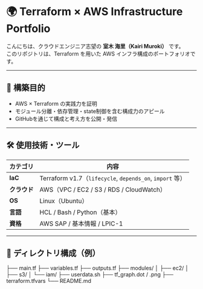 # 🌍 Terraform × AWS Infrastructure Portfolio

こんにちは、クラウドエンジニア志望の **室木 海里（Kairi Muroki）** です。  
このリポジトリは、Terraform を用いた AWS インフラ構成のポートフォリオです。

---

## 🚀 構築目的

- AWS × Terraform の実践力を証明
- モジュール分離・依存管理・state制御を含む構成力のアピール
- GitHubを通じて構成と考え方を公開・発信

---

## 🛠 使用技術・ツール

| カテゴリ | 内容 |
|----------|------|
| **IaC** | Terraform v1.7（`lifecycle`, `depends_on`, `import` 等） |
| **クラウド** | AWS（VPC / EC2 / S3 / RDS / CloudWatch） |
| **OS** | Linux（Ubuntu） |
| **言語** | HCL / Bash / Python（基本） |
| **資格** | AWS SAP / 基本情報 / LPIC-1 |

---

## 📁 ディレクトリ構成（例）

├── main.tf
├── variables.tf
├── outputs.tf
├── modules/
│ ├── ec2/
│ ├── s3/
│ └── iam/
├── userdata.sh
├── tf_graph.dot / .png
├── terraform.tfvars
└── README.md